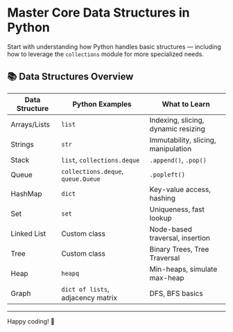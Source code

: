 # Master Core Data Structures in Python

Start with understanding how Python handles basic structures — including how to leverage the `collections` module for more specialized needs.

## 📚 Data Structures Overview

| Data Structure | Python Examples                     | What to Learn                               |
|----------------|-------------------------------------|---------------------------------------------|
| Arrays/Lists   | `list`                              | Indexing, slicing, dynamic resizing         |
| Strings        | `str`                               | Immutability, slicing, manipulation         |
| Stack          | `list`, `collections.deque`         | `.append()`, `.pop()`                       |
| Queue          | `collections.deque`, `queue.Queue`  | `.popleft()`                                |
| HashMap        | `dict`                              | Key-value access, hashing                   |
| Set            | `set`                               | Uniqueness, fast lookup                     |
| Linked List    | Custom class                        | Node-based traversal, insertion             |
| Tree           | Custom class                        | Binary Trees, Tree Traversal                |
| Heap           | `heapq`                             | Min-heaps, simulate max-heap                |
| Graph          | `dict of lists`, adjacency matrix   | DFS, BFS basics                             |

---

Happy coding! 🚀
